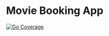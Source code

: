 # Movie Booking App

[![Go Coverage](https://github.com/USER/REPO/wiki/coverage.svg)](https://raw.githack.com/wiki/USER/REPO/coverage.html)